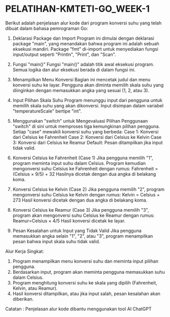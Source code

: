 # PELATIHAN-KMTETI-GO_WEEK-1

Berikut adalah penjelasan alur kode dari program konversi suhu yang telah dibuat dalam bahasa pemrograman Go:

1. Deklarasi Package dan Import
Program ini dimulai dengan deklarasi package "main", yang menandakan bahwa program ini adalah sebuah eksekusi mandiri. Package "fmt" di-import untuk menyediakan fungsi input/output seperti "Println", "Print", dan "Scan".

2. Fungsi "main()"
Fungsi "main()" adalah titik awal eksekusi program. Semua logika dan alur eksekusi berada di dalam fungsi ini.

3. Menampilkan Menu Konversi
Bagian ini mencetak judul dan menu konversi suhu ke layar. Pengguna akan diminta memilih skala suhu yang diinginkan dengan memasukkan angka yang sesuai (1, 2, atau 3).

4. Input Pilihan Skala Suhu
Program menunggu input dari pengguna untuk memilih skala suhu yang akan dikonversi. Input disimpan dalam variabel "temperatureScale" bertipe "int".

5. Menggunakan "switch" untuk Mengevaluasi Pilihan
Penggunaan "switch" di sini untuk memproses tiga kemungkinan pilihan pengguna. Setiap "case" mewakili konversi suhu yang berbeda:
Case 1: Konversi dari Celsius ke Fahrenheit
Case 2: Konversi dari Celsius ke Kelvin
Case 3: Konversi dari Celsius ke Reamur
Default: Pesan ditampilkan jika input tidak valid.

6. Konversi Celsius ke Fahrenheit (Case 1)
Jika pengguna memilih "1", program meminta input suhu dalam Celsius. Program kemudian mengonversi suhu Celsius ke Fahrenheit dengan rumus: Fahrenheit = (Celsius × 9/5) + 32 Hasilnya dicetak dengan dua angka di belakang koma.

7. Konversi Celsius ke Kelvin (Case 2)
Jika pengguna memilih "2", program mengonversi suhu Celsius ke Kelvin dengan rumus: Kelvin = Celsius + 273 Hasil konversi dicetak dengan dua angka di belakang koma.

8. Konversi Celsius ke Reamur (Case 3)
Jika pengguna memilih "3", program akan mengonversi suhu Celsius ke Reamur dengan rumus: Reamur=Celsius × 4/5 Hasil konversi dicetak ke layar.

9. Pesan Kesalahan untuk Input yang Tidak Valid
Jika pengguna memasukkan angka selain "1", "2", atau "3", program menampilkan pesan bahwa input skala suhu tidak valid.

Alur Kerja Singkat:

1. Program menampilkan menu konversi suhu dan meminta input pilihan pengguna.
2. Berdasarkan input, program akan meminta pengguna memasukkan suhu dalam Celsius.
3. Program menghitung konversi suhu ke skala yang dipilih (Fahrenheit, Kelvin, atau Reamur).
4. Hasil konversi ditampilkan, atau jika input salah, pesan kesalahan akan diberikan.



Catatan : Penjelasan alur kode dibantu menggunakan tool AI ChatGPT

